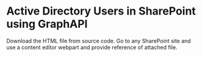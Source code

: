 # Active Directory Users in SharePoint using GraphAPI
Download the HTML file from source code. Go to any SharePoint site and use a content editor webpart and provide reference of attached file.
